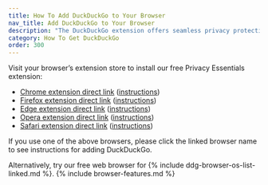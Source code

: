 ```yaml
---
title: How To Add DuckDuckGo to Your Browser
nav_title: Add DuckDuckGo to Your Browser
description: "The DuckDuckGo extension offers seamless privacy protection for your browser: tracker blocking, cookie protection, private search, email protection, and more."
category: How To Get DuckDuckGo
order: 300
---
```


Visit your browser’s extension store to install our free Privacy Essentials extension:

-   [Chrome extension direct link](https://chrome.google.com/webstore/detail/duckduckgo-privacy-essent/bkdgflcldnnnapblkhphbgpggdiikppg) (<a href="{{ site.baseurl }}/desktop/chrome">instructions</a>)
-   [Firefox extension direct link](https://addons.mozilla.org/en-US/firefox/addon/duckduckgo-for-firefox/) (<a href="{{ site.baseurl }}/desktop/firefox">instructions</a>)
-   [Edge extension direct link](https://microsoftedge.microsoft.com/addons/detail/caoacbimdbbljakfhgikoodekdnlcgpk) (<a href="{{ site.baseurl }}/desktop/microsoft-edge">instructions</a>)
-   [Opera extension direct link](https://addons.opera.com/en/extensions/details/duckduckgo-for-opera-2/) (<a href="{{ site.baseurl }}/desktop/opera">instructions</a>)
-   [Safari extension direct link](https://apps.apple.com/us/app/duckduckgo-privacy-for-safari/id1482920575) (<a href="{{ site.baseurl }}/desktop/safari">instructions</a>)

If you use one of the above browsers, please click the linked browser name to see instructions for adding DuckDuckGo.

Alternatively, try our free web browser for {% include ddg-browser-os-list-linked.md %}. {% include browser-features.md %}

